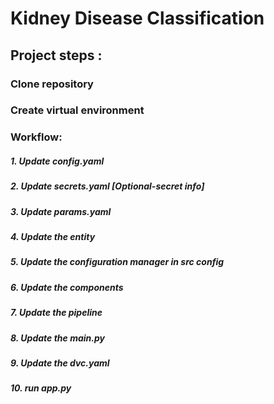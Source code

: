 # Kidney Disease Classification 

## Project steps :
 
### Clone repository 
### Create virtual environment
### Workflow:
##### 1. Update config.yaml
##### 2. Update secrets.yaml [Optional-secret info]
##### 3. Update params.yaml
##### 4. Update the entity
##### 5. Update the configuration manager in src config
##### 6. Update the components
##### 7. Update the pipeline
##### 8. Update the main.py
##### 9. Update the dvc.yaml
##### 10. run app.py